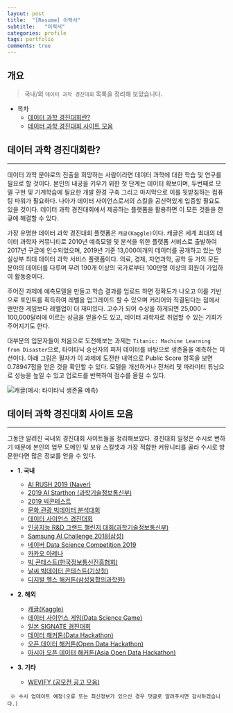 ```yaml
---
layout: post
title:  "[Resume] 이력서"
subtitle:   "이력서"
categories: profile
tags: portfolio
comments: true
---
```

## 개요
> 국내/외 `데이터 과학 경진대회` 목록을 정리해 보았습니다.

- 목차
	- [데이터 과학 경진대회란?](#데이터-과학-경진대회란) 
	- [데이터 과학 경진대회 사이트 모음](#데이터-과학-경진대회-사이트-모음)

## 데이터 과학 경진대회란?
---
데이터 과학 분야로의 진출을 희망하는 사람이라면 데이터 과학에 대한 학습 및 연구를 필요로 할 것이다. 본인의 내공을 키우기 위한 첫 단계는 데이터 확보이며, 두번째로 모델 구현 및 기계학습에 필요한 개발 환경 구축 그리고 마지막으로 이를 뒷받침하는 컴퓨팅 파워가 필요하다. 나아가 데이터 사이언스로서의 스킬을 공신력있게 입증할 필요도 있을 것이다. 데이터 과학 경진대회에서 제공하는 플랫폼을 활용하면 이 모든 것들을 한큐에 해결할 수 있다.

가장 유명한 데이터 과학 경진대회 플랫폼은 `캐글(Kaggle)`이다. 캐글은 세계 최대의 데이터 과학자 커뮤니티로 2010년 예측모델 및 분석을 위한 플랫폼 서비스로 출발하여 2017년 구글에 인수되었으며, 2019년 기준 13,000여개의 데이터를 공개하고 있는 명실상부 최대 데이터 과학 서비스 플랫폼이다. 의료, 경제, 자연과학, 공학 등 거의 모든 분야의 데이터를 다루며 무려 190개 이상의 국가로부터 100만명 이상의 회원이 가입하여 활동중이다.

주어진 과제에 예측모델을 만들고 학습 결과를 업로드 하면 정확도가 나오고 이를 기반으로 포인트를 획득하여 레벨을 업그레이드 할 수 있으며 커리어와 직결된다는 점에서 왠만한 게임보다 레벨업이 더 재미있다. 고수가 되어 수상을 하게되면 25,000 ~ 100,000달러에 이르는 상금을 얻을수도 있고, 데이터 과학자로 취업할 수 있는 기회가 주어지기도 한다. 

대부분의 입문자들이 처음으로 도전해보는 과제는 `Titanic: Machine Learning from Disaster`으로, 타이타닉 승선자의 피처 데이터를 바탕으로 생존율을 예측하는 미션이다. 아래 그림은 필자가 이 과제에 도전한 내역으로 Public Score 항목을 보면 0.78947점을 얻은 것을 확인할 수 있다. 모델을 개선하거나 전처리 및 파라미터 튜닝으로 성능을 높일 수 있고 업로드를 반복하여 점수를 올릴 수 있다.  
  
  
![캐글(예시: 타이타닉 생존율 예측)](https://theorydb.github.io/assets/img/dev/competition/2019-06-23-dev-competition-list-1.jpg)
  
  
## 데이터 과학 경진대회 사이트 모음
---
그동안 알려진 국내외 경진대회 사이트들을 정리해보았다. 경진대회 일정은 수시로 변하기 때문에 본인의 업무 도메인 및 보유 스킬셋과 가장 적합한 커뮤니티를 골라 수시로 방문한다면 많은 정보를 얻을 수 있다.
 
- __1. 국내__
  - [AI RUSH 2019 (Naver)](https://ai-rush.com/)
  - [2019 AI Starthon (과학기술정보통신부)](http://www.aistarthon2019.co.kr/)
  - [2019 빅콘테스트](http://www.bigcontest.or.kr/)
  - [문화.관광 빅데이터 분석대회](http://www.tourbigdata.kr/)
  - [데이터 사이언스 경진대회](http://dacon.io/)
  - [인공지능 R&D 그랜드 챌린지 대회(과학기술정보통신부)](https://www.ai-challenge.kr/)
  - [Samsung AI Challenge 2018(삼성)](https://research.samsung.com/aichallenge/data)
  - [네이버 Data Science Competition 2019](http://stat.snu.ac.kr/sri/kor/document/board/notice.php?id=7)
  - [카카오 아레나](https://arena.kakao.com/)
  - [빅 콘테스트(한국정보통신진흥협회)](http://bigcontest.or.kr/)
  - [날씨 빅데이터 콘테스트(기상청)](http://big.kma.go.kr/contest)  
  - [디지털 헬스 해커톤(삼성융합의과학원)](https://www.digitalhealthhack.org/)
  
- __2. 해외__
  - [캐글(Kaggle)](https://www.kaggle.com/)  
  - [데이터 사이언스 게임(Data Science Game)](https://datasciencegame.com/)
  - [일본 SIGNATE 경진대회](https://signate.jp/competitions)
  - [데이터 해커톤(Data Hackathon)](https://datahack.analyticsvidhya.com/)
  - [오픈 데이터 해커톤(Open Data Hackathon)](http://opendatacy.com/)
  - [아시아 오픈 데이터 해커톤(Asia Open Data Hackathon)](http://odhack.asia/) 

- __3. 기타__
  - [WEVIFY (공모전 공고 모음)](https://www.wevity.com/index_biz.php?c=find&s=1&gub=1&cidx=21)  


``` ※ 수시 업데이트 예정(오류 또는 최신정보가 있으신 경우 댓글로 알려주시면 감사하겠습니다.)```
